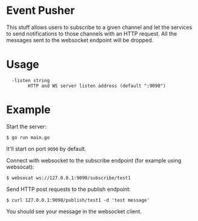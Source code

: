 # Event Pusher

This stuff allows users to subscribe to a given channel and let the services to send notifications to those channels with an HTTP request.
All the messages sent to the websocket endpoint will be dropped.

# Usage

```
  -listen string
    	HTTP and WS server listen address (default ":9090")
```

# Example

Start the server:

```
$ go run main.go
```
It'll start on port `9090` by default.

Connect with websocket to the subscribe endpoint (for example using websocat):
```
$ websocat ws://127.0.0.1:9090/subscribe/test1
```

Send HTTP post requests to the publish endpoint:
```
$ curl 127.0.0.1:9090/publish/test1 -d 'test message'
```
You should see your message in the websocket client.
